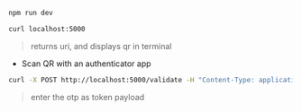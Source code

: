```bash
npm run dev
```

```bash
curl localhost:5000
```

> returns uri, and displays qr in terminal

- Scan QR with an authenticator app

```bash
curl -X POST http://localhost:5000/validate -H "Content-Type: application/json" -d '{"token":"<otp>"}'
```

> enter the otp as token payload
